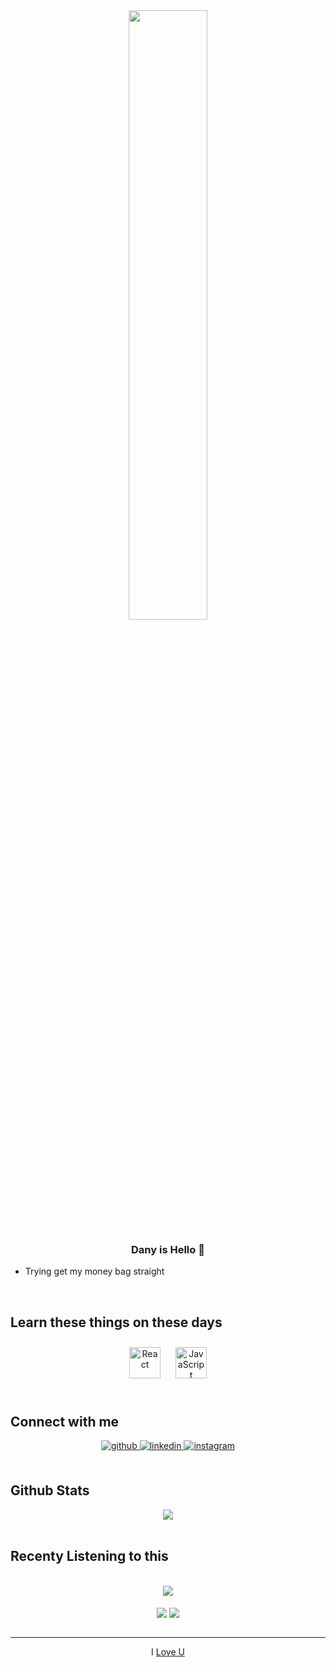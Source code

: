 <div align="center">
<img src="https://media3.giphy.com/media/l0HlSENTSibUgLjLa/200.webp?cid=ecf05e47vtyusmojc1iq40zuqkjtlp0icj444bsho9j0h7z0&rid=200.webp&ct=g" align="center" style="width: 50%" />
</div>  
  

### <div align="center">Dany is Hello 👾</div>  
  

- Trying get my money bag straight  
  

<br/>  


## Learn these things on these days  

 
<div align="center">  
<img style="margin: 10px" src="https://profilinator.rishav.dev/skills-assets/react-original-wordmark.svg" alt="React" height="50" />  
<img style="margin: 10px" src="https://profilinator.rishav.dev/skills-assets/javascript-original.svg" alt="JavaScript" height="50" />  
</div>

<br/>  


## Connect with me  
<div align="center">
<a href="https://github.com/dany-boop" target="_blank">
<img src=https://img.shields.io/badge/github-%2324292e.svg?&style=for-the-badge&logo=github&logoColor=white alt=github style="margin-bottom: 5px;" />
</a>
<a href="https://linkedin.com/in/Moh Dany Asmoro" target="_blank">
<img src=https://img.shields.io/badge/linkedin-%231E77B5.svg?&style=for-the-badge&logo=linkedin&logoColor=white alt=linkedin style="margin-bottom: 5px;" />
</a>
<a href="https://instagram.com/_.daannnnyy" target="_blank">
<img src=https://img.shields.io/badge/instagram-%23000000.svg?&style=for-the-badge&logo=instagram&logoColor=white alt=instagram style="margin-bottom: 5px;" />
</a>  
</div>  
  

<br/>  


## Github Stats  
<div align="center"><img src="https://github-readme-stats.vercel.app/api/top-langs/?username=dany-boop&hide_border=true&layout=compact" align="center" /></div>  


<br/>  
   
## Recenty Listening to this  

<br/>  

<div align="center"><img src="https://spotify-github-profile.vercel.app/api/view?uid=v24ws2yitqfkhqnujt09us1kk&cover_image=true&theme=default&bar_color=00f004&bar_color_cover=true" /></div>  

<br/>  

<div align="center">
            <a href="https://paypal.me/not added yet" target="_blank" style="display: inline-block;">
                <img
                    src="https://img.shields.io/badge/Donate-PayPal-blue.svg?style=flat-square" 
                    align="center"
                />
            </a>
            <a href="https://www.buymeacoffee.com/not added too ofc" target="_blank" style="display: inline-block;">
                <img
                    src="https://img.shields.io/badge/Donate-Buy%20Me%20A%20Coffee-orange.svg?style=flat-square" 
                    align="center"
                />
            </a></div>
<br />

----
<div align="center">I <a href="https://profilinator.rishav.dev/" target="_blank">Love U</a></div>
